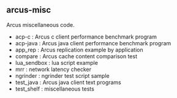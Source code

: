 ## arcus-misc

Arcus miscellaneous code.

* acp-c : Arcus c client performance benchmark program
* acp-java : Arcus java client performance benchmark program
* app_rep : Arcus replication example by application
* compare : Arcus cache content comparison test
* lua_sendbox : lua script example 
* mrr : network latency checker
* ngrinder : ngrinder test script sample 
* test_java : Arcus java client text programs
* test_shelf : miscellaneous tests  


